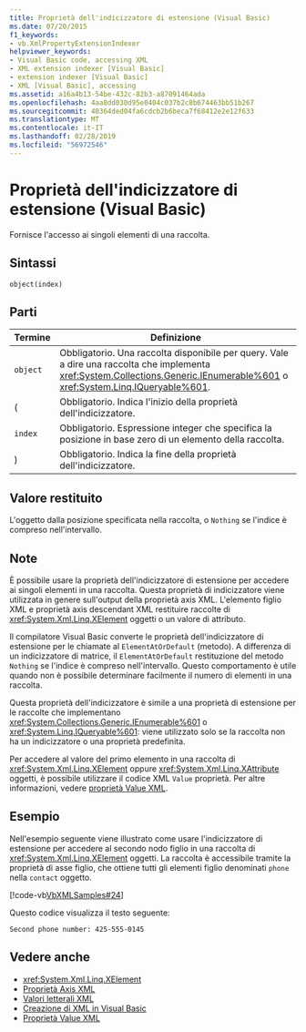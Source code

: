```yaml
---
title: Proprietà dell'indicizzatore di estensione (Visual Basic)
ms.date: 07/20/2015
f1_keywords:
- vb.XmlPropertyExtensionIndexer
helpviewer_keywords:
- Visual Basic code, accessing XML
- XML extension indexer [Visual Basic]
- extension indexer [Visual Basic]
- XML [Visual Basic], accessing
ms.assetid: a16a4b13-54be-432c-82b3-a87091464ada
ms.openlocfilehash: 4aa8dd030d95e0404c037b2c8b674463bb51b267
ms.sourcegitcommit: 40364ded04fa6cdcb2b6beca7f68412e2e12f633
ms.translationtype: MT
ms.contentlocale: it-IT
ms.lasthandoff: 02/28/2019
ms.locfileid: "56972546"
---
```

# <a name="extension-indexer-property-visual-basic"></a>Proprietà dell'indicizzatore di estensione (Visual Basic)
Fornisce l'accesso ai singoli elementi di una raccolta.  
  
## <a name="syntax"></a>Sintassi  
  
```  
object(index)  
```  
  
## <a name="parts"></a>Parti  
  
|Termine|Definizione|  
|---|---|  
|`object`|Obbligatorio. Una raccolta disponibile per query. Vale a dire una raccolta che implementa <xref:System.Collections.Generic.IEnumerable%601> o <xref:System.Linq.IQueryable%601>.|  
|(|Obbligatorio. Indica l'inizio della proprietà dell'indicizzatore.|  
|`index`|Obbligatorio. Espressione integer che specifica la posizione in base zero di un elemento della raccolta.|  
|)|Obbligatorio. Indica la fine della proprietà dell'indicizzatore.|  
  
## <a name="return-value"></a>Valore restituito  
 L'oggetto dalla posizione specificata nella raccolta, o `Nothing` se l'indice è compreso nell'intervallo.  
  
## <a name="remarks"></a>Note  
 È possibile usare la proprietà dell'indicizzatore di estensione per accedere ai singoli elementi in una raccolta. Questa proprietà di indicizzatore viene utilizzata in genere sull'output della proprietà axis XML. L'elemento figlio XML e proprietà axis descendant XML restituire raccolte di <xref:System.Xml.Linq.XElement> oggetti o un valore di attributo.  
  
 Il compilatore Visual Basic converte le proprietà dell'indicizzatore di estensione per le chiamate al `ElementAtOrDefault` (metodo). A differenza di un indicizzatore di matrice, il `ElementAtOrDefault` restituzione del metodo `Nothing` se l'indice è compreso nell'intervallo. Questo comportamento è utile quando non è possibile determinare facilmente il numero di elementi in una raccolta.  
  
 Questa proprietà dell'indicizzatore è simile a una proprietà di estensione per le raccolte che implementano <xref:System.Collections.Generic.IEnumerable%601> o <xref:System.Linq.IQueryable%601>: viene utilizzato solo se la raccolta non ha un indicizzatore o una proprietà predefinita.  
  
 Per accedere al valore del primo elemento in una raccolta di <xref:System.Xml.Linq.XElement> oppure <xref:System.Xml.Linq.XAttribute> oggetti, è possibile utilizzare il codice XML `Value` proprietà. Per altre informazioni, vedere [proprietà Value XML](../../../visual-basic/language-reference/xml-axis/xml-value-property.md).  
  
## <a name="example"></a>Esempio  
 Nell'esempio seguente viene illustrato come usare l'indicizzatore di estensione per accedere al secondo nodo figlio in una raccolta di <xref:System.Xml.Linq.XElement> oggetti. La raccolta è accessibile tramite la proprietà di asse figlio, che ottiene tutti gli elementi figlio denominati `phone` nella `contact` oggetto.  
  
 [!code-vb[VbXMLSamples#24](~/samples/snippets/visualbasic/VS_Snippets_VBCSharp/VbXMLSamples/VB/XMLSamples11.vb#24)]  
  
 Questo codice visualizza il testo seguente:  
  
 `Second phone number: 425-555-0145`  
  
## <a name="see-also"></a>Vedere anche
- <xref:System.Xml.Linq.XElement>
- [Proprietà Axis XML](../../../visual-basic/language-reference/xml-axis/index.md)
- [Valori letterali XML](../../../visual-basic/language-reference/xml-literals/index.md)
- [Creazione di XML in Visual Basic](../../../visual-basic/programming-guide/language-features/xml/creating-xml.md)
- [Proprietà Value XML](../../../visual-basic/language-reference/xml-axis/xml-value-property.md)
